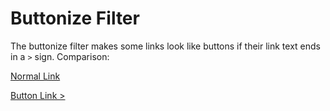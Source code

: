 # Buttonize Filter

The buttonize filter makes some links look like buttons if their link text ends in a `>` sign. Comparison:

[Normal Link](https://github.com/ripple/dactyl)

[Button Link >](http://github.com/ripple/dactyl)
